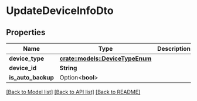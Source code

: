 # UpdateDeviceInfoDto

## Properties

Name | Type | Description | Notes
------------ | ------------- | ------------- | -------------
**device_type** | [**crate::models::DeviceTypeEnum**](DeviceTypeEnum.md) |  | 
**device_id** | **String** |  | 
**is_auto_backup** | Option<**bool**> |  | [optional]

[[Back to Model list]](../README.md#documentation-for-models) [[Back to API list]](../README.md#documentation-for-api-endpoints) [[Back to README]](../README.md)


